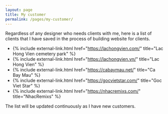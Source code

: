 ```yaml
---
layout: page
title: My customer
permalink: /pages/my-customer/
---
```


Regardless of any designer who needs clients with me, here is a list of clients that I have saved in the process of building website for clients.

- {% include external-link.html href="https://lachongvien.com/" title="Lac Hong Vien cemetery park" %}
- {% include external-link.html href="https://lachongvien.vn/" title="Lac Hong Vien" %}
- {% include external-link.html href="https://cabaymau.net/" title="Ca Bay Mau" %}
- {% include external-link.html href="https://gocvietstar.com/" title="Goc Viet Star" %}
- {% include external-link.html href="https://nhacremixs.com/" title="NhacRemixs" %}

The list will be updated continuously as I have new customers.
